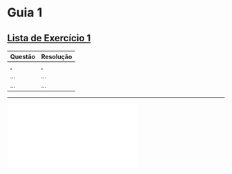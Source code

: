 # Guia 1
## [Lista de Exercício 1](/./assets/files/Lista_Exercicio_1__ED2.PDF)
| Questão  | Resolução |
| ------------- | ------------- |
| [.](.)  | [.](.)|
| ...  | ...  |
| ...  | ...  |

***
![teste](/./assets/files/Lista_Exercicio_1_ED2.pdf)